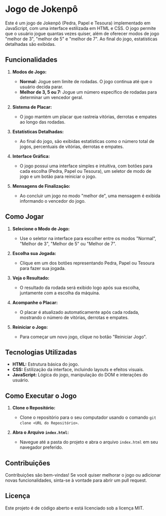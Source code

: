 # Jogo de Jokenpô

Este é um jogo de Jokenpô (Pedra, Papel e Tesoura) implementado em JavaScript, com uma interface estilizada em HTML e CSS. O jogo permite que o usuário jogue quantas vezes quiser, além de oferecer modos de jogo "melhor de 3", "melhor de 5" e "melhor de 7". Ao final do jogo, estatísticas detalhadas são exibidas.

## Funcionalidades

1. **Modos de Jogo:**
   - **Normal:** Jogue sem limite de rodadas. O jogo continua até que o usuário decida parar.
   - **Melhor de 3, 5 ou 7:** Jogue um número específico de rodadas para determinar um vencedor geral.

2. **Sistema de Placar:**
   - O jogo mantém um placar que rastreia vitórias, derrotas e empates ao longo das rodadas.

3. **Estatísticas Detalhadas:**
   - Ao final do jogo, são exibidas estatísticas como o número total de jogos, percentuais de vitórias, derrotas e empates.

4. **Interface Gráfica:**
   - O jogo possui uma interface simples e intuitiva, com botões para cada escolha (Pedra, Papel ou Tesoura), um seletor de modo de jogo e um botão para reiniciar o jogo.

5. **Mensagens de Finalização:**
   - Ao concluir um jogo no modo "melhor de", uma mensagem é exibida informando o vencedor do jogo.

## Como Jogar

1. **Selecione o Modo de Jogo:**
   - Use o seletor na interface para escolher entre os modos "Normal", "Melhor de 3", "Melhor de 5" ou "Melhor de 7".

2. **Escolha sua Jogada:**
   - Clique em um dos botões representando Pedra, Papel ou Tesoura para fazer sua jogada.

3. **Veja o Resultado:**
   - O resultado da rodada será exibido logo após sua escolha, juntamente com a escolha da máquina.

4. **Acompanhe o Placar:**
   - O placar é atualizado automaticamente após cada rodada, mostrando o número de vitórias, derrotas e empates.

5. **Reiniciar o Jogo:**
   - Para começar um novo jogo, clique no botão "Reiniciar Jogo".

## Tecnologias Utilizadas

- **HTML:** Estrutura básica do jogo.
- **CSS:** Estilização da interface, incluindo layouts e efeitos visuais.
- **JavaScript:** Lógica do jogo, manipulação do DOM e interações do usuário.

## Como Executar o Jogo

1. **Clone o Repositório:**
   - Clone o repositório para o seu computador usando o comando `git clone <URL do Repositório>`.

2. **Abra o Arquivo `index.html`:**
   - Navegue até a pasta do projeto e abra o arquivo `index.html` em seu navegador preferido.

## Contribuições

Contribuições são bem-vindas! Se você quiser melhorar o jogo ou adicionar novas funcionalidades, sinta-se à vontade para abrir um pull request.

## Licença

Este projeto é de código aberto e está licenciado sob a licença MIT.

